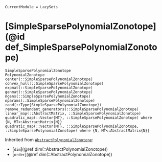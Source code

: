 ```@meta
CurrentModule = LazySets
```

# [SimpleSparsePolynomialZonotope](@id def_SimpleSparsePolynomialZonotope)

```@docs
SimpleSparsePolynomialZonotope
PolynomialZonotope
center(::SimpleSparsePolynomialZonotope)
convex_hull(::SimpleSparsePolynomialZonotope)
expmat(::SimpleSparsePolynomialZonotope)
genmat(::SimpleSparsePolynomialZonotope)
ngens(::SimpleSparsePolynomialZonotope)
nparams(::SimpleSparsePolynomialZonotope)
rand(::Type{SimpleSparsePolynomialZonotope})
remove_redundant_generators(::SimpleSparsePolynomialZonotope)
linear_map(::AbstractMatrix, ::SimpleSparsePolynomialZonotope)
quadratic_map(::Vector{MT}, ::SimpleSparsePolynomialZonotope) where {N, MT<:AbstractMatrix{N}}
quadratic_map(::Vector{MT}, ::SimpleSparsePolynomialZonotope, ::SimpleSparsePolynomialZonotope) where {N, MT<:AbstractMatrix{N}}
```

Inherited from [`AbstractPolynomialZonotope`](@ref):
* [`dim`](@ref dim(::AbstractPolynomialZonotope))
* [`order`](@ref dim(::AbstractPolynomialZonotope))
